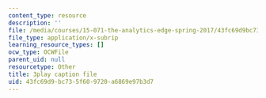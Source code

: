 ```yaml
---
content_type: resource
description: ''
file: /media/courses/15-071-the-analytics-edge-spring-2017/43fc69d9bc735f609720a6869e97b3d7_mw0jJm_3KXs.vtt
file_type: application/x-subrip
learning_resource_types: []
ocw_type: OCWFile
parent_uid: null
resourcetype: Other
title: 3play caption file
uid: 43fc69d9-bc73-5f60-9720-a6869e97b3d7
---
```

